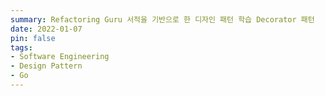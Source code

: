 ```yaml
---
summary: Refactoring Guru 서적을 기반으로 한 디자인 패턴 학습 Decorator 패턴
date: 2022-01-07
pin: false
tags:
- Software Engineering
- Design Pattern
- Go
---
```

